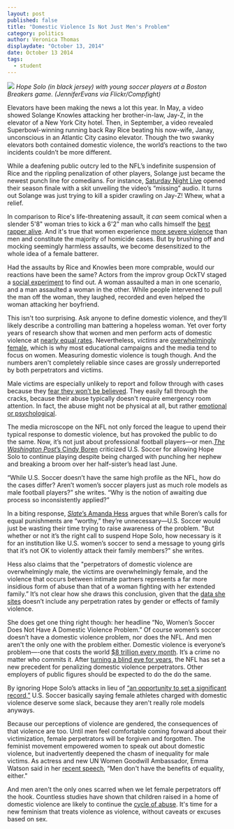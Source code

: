 ```yaml
---
layout: post
published: false
title: "Domestic Violence Is Not Just Men's Problem"
category: politics
author: Veronica Thomas
displaydate: "October 13, 2014"
date: October 13 2014
tags: 
  - student
---
```


![](http://i57.tinypic.com/14m4a3n.jpg)
_Hope Solo (in black jersey) with young soccer players at a Boston Breakers game. (JenniferEvans via Flickr/Compfight)_

Elevators have been making the news a lot this year. In May, a video showed Solange Knowles attacking her brother-in-law, Jay-Z, in the elevator of a New York City hotel. Then, in September, a video revealed Superbowl-winning running back Ray Rice beating his now-wife, Janay, unconscious in an Atlantic City casino elevator. Though the two swanky elevators both contained domestic violence, the world’s reactions to the two incidents couldn’t be more different. 

While a deafening public outcry led to the NFL’s indefinite suspension of Rice and the rippling penalization of other players, Solange just became the newest punch line for comedians. For instance, [Saturday Night Live](http://variety.com/2014/tv/news/watch-saturday-night-love-jay-z-solange-knowles-spoof-1201185453/) opened their season finale with a skit unveiling the video’s “missing” audio. It turns out Solange was just trying to kill a spider crawling on Jay-Z! Whew, what a relief.

In comparison to Rice's life-threatening assault, it _can_ seem comical when a slender 5'8" woman tries to kick a 6'2" man who calls himself the [best rapper alive](http://rap.genius.com/Jay-z-best-rapper-alive-lyrics). And it's true that women experience [more severe violence](http://dahmw.org/wp-content/uploads/2008/12/Common-Myths-about-Intimate-Partner-Violence-against-Men2012.pdf) than men and constitute the majority of homicide cases. But by brushing off and mocking seemingly harmless assaults, we become desensitized to the whole idea of a female batterer. 

Had the assaults by Rice and Knowles been more comprable, would our reactions have been the same? Actors from the improv group OckTV staged a [social experiment](http://www.today.com/news/domestic-violence-social-experiment-what-would-you-do-2D80191075) to find out. A woman assaulted a man in one scenario, and a man assaulted a woman in the other. While people intervened to pull the man off the woman, they laughed, recorded and even helped the woman attacking her boyfriend.

This isn't too surprising. Ask anyone to define domestic violence, and they’ll likely describe a controlling man battering a hopeless woman. Yet over forty years of research show that women and men perform acts of domestic violence at [nearly equal rates](http://www.nij.gov/topics/crime/intimate-partner-violence/Pages/measuring.aspx). Nevertheless, _victims_ are [overwhelmingly female](http://www.bjs.gov/content/pub/pdf/ndv0312.pdf), which is why most educational campaigns and the media tend to focus on women. Measuring domestic violence is tough though. And the numbers aren't completely reliable since cases are grossly underreported by both perpetrators and victims.

Male victims are especially unlikely to report and follow through with cases because they [fear they won’t be believed](http://www.theguardian.com/commentisfree/2014/mar/12/domestic-violence-male-victims-embarrassment). They easily fall through the cracks, because their abuse typically doesn't require emergency room attention. In fact, the abuse might not be physical at all, but rather [emotional or psychological](http://cms350.com/politics/keeping-an-arm-s-length-colleges-not-doing-much-to-address-dating-violence.html).

The media microscope on the NFL not only forced the league to upend their typical response to domestic violence, but has provoked the public to do the same. Now, it’s not just about professional football players—or men.[_The Washington Post_’s Cindy Boren](http://www.washingtonpost.com/blogs/early-lead/wp/2014/09/19/hope-solo-and-the-domestic-violence-case-no-one-is-talking-about/) criticized U.S. Soccer for allowing Hope Solo to continue playing despite being charged with punching her nephew and breaking a broom over her half-sister’s head last June. 

“While U.S. Soccer doesn’t have the same high profile as the NFL, how do the cases differ? Aren’t women’s soccer players just as much role models as male football players?” she writes. “Why is the notion of awaiting due process so inconsistently applied?” 

In a biting response, [_Slate_’s Amanda Hess](http://www.slate.com/articles/double_x/doublex/2014/09/hope_solo_domestic_violence_it_is_very_very_stupid_to_compare_the_soccer.html) argues that while Boren’s calls for equal punishments are “worthy,” they’re unnecessary—U.S. Soccer would just be wasting their time trying to raise awareness of the problem. "But whether or not it’s the right call to suspend Hope Solo, how necessary is it for an institution like U.S. women’s soccer to send a message to young girls that it’s not OK to violently attack their family members?" she writes.

Hess also claims that the "perpetrators of domestic violence are overwhelmingly male, the victims are overwhelmingly female, and the violence that occurs between intimate partners represents a far more insidious form of abuse than that of a woman fighting with her extended family.” It’s not clear how she draws this conclusion, given that the [data she sites](http://www.bjs.gov/content/pub/pdf/ipvus.pdf) doesn’t include any perpetration rates by gender or effects of family violence.

She does get one thing right though: her headline “No, Women’s Soccer Does Not Have A Domestic Violence Problem.” Of course women’s soccer doesn’t have a domestic violence problem, nor does the NFL. And men aren't the only one with the problem either. Domestic violence is everyone’s problem—-one that costs the world [$8 trillion every month](http://freakonomics.com/2014/10/02/108967/). It’s a crime no matter who commits it. After [turning a blind eye for years](http://espn.go.com/espnw/news-commentary/article/11553070/why-hope-solo-suspended-team-usa-immediately), the NFL has set a new precedent for penalizing domestic violence perpetrators. Other employers of public figures should be expected to do the do the same. 

By ignoring Hope Solo’s attacks in lieu of [“an opportunity to set a significant record,”](http://espn.go.com/espnw/news-commentary/article/11553070/why-hope-solo-suspended-team-usa-immediately) U.S. Soccer basically saying female athletes charged with domestic violence deserve some slack, because they aren't really role models anyways. 

Because our perceptions of violence are gendered, the consequences of that violence are too. Until men feel comfortable coming forward about their victimization, female perpetrators will be forgiven and forgotten. The feminist movement empowered women to speak out about domestic violence, but inadvertently deepened the chasm of inequality for male victims. As actress and new UN Women Goodwill Ambassador, Emma Watson said in her [recent speech](http://www.eonline.com/news/581276/emma-watson-gives-emotional-powerful-speech-at-u-n-about-gender-inequality-check-out-a-transcript-and-a-video), “Men don't have the benefits of equality, either."

And men aren't the only ones scarred when we let female perpetrators off the hook. Countless studies have shown that children raised in a home of domestic violence are likely to continue the [cycle of abuse](http://www.chicagomag.com/Chicago-Magazine/The-312/February-2013/The-Importance-of-Knowing-Why-the-Cycle-of-Domestic-Violence-Is-Hard-to-Break/). It's time for a new feminism that treats violence as violence, without caveats or excuses based on sex.

